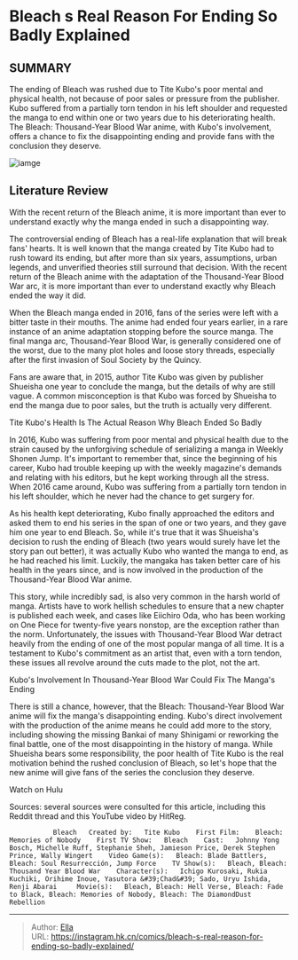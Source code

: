# Bleach s Real Reason For Ending So Badly Explained


## SUMMARY 



  The ending of Bleach was rushed due to Tite Kubo&#39;s poor mental and physical health, not because of poor sales or pressure from the publisher.   Kubo suffered from a partially torn tendon in his left shoulder and requested the manga to end within one or two years due to his deteriorating health.   The Bleach: Thousand-Year Blood War anime, with Kubo&#39;s involvement, offers a chance to fix the disappointing ending and provide fans with the conclusion they deserve.  

![iamge](https://static1.srcdn.com/wordpress/wp-content/uploads/2023/07/bleach-ichigo-shocked.jpg)

## Literature Review

With the recent return of the Bleach anime, it is more important than ever to understand exactly why the manga ended in such a disappointing way.




The controversial ending of Bleach has a real-life explanation that will break fans&#39; hearts. It is well known that the manga created by Tite Kubo had to rush toward its ending, but after more than six years, assumptions, urban legends, and unverified theories still surround that decision. With the recent return of the Bleach anime with the adaptation of the Thousand-Year Blood War arc, it is more important than ever to understand exactly why Bleach ended the way it did.




When the Bleach manga ended in 2016, fans of the series were left with a bitter taste in their mouths. The anime had ended four years earlier, in a rare instance of an anime adaptation stopping before the source manga. The final manga arc, Thousand-Year Blood War, is generally considered one of the worst, due to the many plot holes and loose story threads, especially after the first invasion of Soul Society by the Quincy.

          

Fans are aware that, in 2015, author Tite Kubo was given by publisher Shueisha one year to conclude the manga, but the details of why are still vague. A common misconception is that Kubo was forced by Shueisha to end the manga due to poor sales, but the truth is actually very different.


 Tite Kubo&#39;s Health Is The Actual Reason Why Bleach Ended So Badly 
          




In 2016, Kubo was suffering from poor mental and physical health due to the strain caused by the unforgiving schedule of serializing a manga in Weekly Shonen Jump. It&#39;s important to remember that, since the beginning of his career, Kubo had trouble keeping up with the weekly magazine&#39;s demands and relating with his editors, but he kept working through all the stress. When 2016 came around, Kubo was suffering from a partially torn tendon in his left shoulder, which he never had the chance to get surgery for.

As his health kept deteriorating, Kubo finally approached the editors and asked them to end his series in the span of one or two years, and they gave him one year to end Bleach. So, while it&#39;s true that it was Shueisha&#39;s decision to rush the ending of Bleach (two years would surely have let the story pan out better), it was actually Kubo who wanted the manga to end, as he had reached his limit. Luckily, the mangaka has taken better care of his health in the years since, and is now involved in the production of the Thousand-Year Blood War anime.




This story, while incredibly sad, is also very common in the harsh world of manga. Artists have to work hellish schedules to ensure that a new chapter is published each week, and cases like Eiichiro Oda, who has been working on One Piece for twenty-five years nonstop, are the exception rather than the norm. Unfortunately, the issues with Thousand-Year Blood War detract heavily from the ending of one of the most popular manga of all time. It is a testament to Kubo&#39;s commitment as an artist that, even with a torn tendon, these issues all revolve around the cuts made to the plot, not the art.



 Kubo&#39;s Involvement In Thousand-Year Blood War Could Fix The Manga&#39;s Ending 

 

There is still a chance, however, that the Bleach: Thousand-Year Blood War anime will fix the manga&#39;s disappointing ending. Kubo&#39;s direct involvement with the production of the anime means he could add more to the story, including showing the missing Bankai of many Shinigami or reworking the final battle, one of the most disappointing in the history of manga. While Shueisha bears some responsibility, the poor health of Tite Kubo is the real motivation behind the rushed conclusion of Bleach, so let&#39;s hope that the new anime will give fans of the series the conclusion they deserve.




Watch on Hulu

Sources: several sources were consulted for this article, including this Reddit thread and this YouTube video by HitReg.

               Bleach   Created by:   Tite Kubo    First Film:    Bleach: Memories of Nobody    First TV Show:   Bleach    Cast:   Johnny Yong Bosch, Michelle Ruff, Stephanie Sheh, Jamieson Price, Derek Stephen Prince, Wally Wingert    Video Game(s):   Bleach: Blade Battlers, Bleach: Soul Resurrección, Jump Force    TV Show(s):   Bleach, Bleach: Thousand Year Blood War    Character(s):   Ichigo Kurosaki, Rukia Kuchiki, Orihime Inoue, Yasutora &#39;Chad&#39; Sado, Uryu Ishida, Renji Abarai     Movie(s):   Bleach, Bleach: Hell Verse, Bleach: Fade to Black, Bleach: Memories of Nobody, Bleach: The DiamondDust Rebellion      

---

> Author: [Ella](https://instagram.hk.cn/)  
> URL: https://instagram.hk.cn/comics/bleach-s-real-reason-for-ending-so-badly-explained/  

